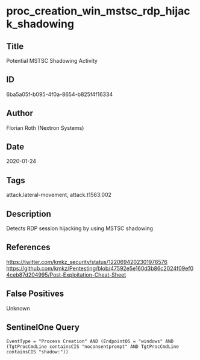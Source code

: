 # proc_creation_win_mstsc_rdp_hijack_shadowing

## Title
Potential MSTSC Shadowing Activity

## ID
6ba5a05f-b095-4f0a-8654-b825f4f16334

## Author
Florian Roth (Nextron Systems)

## Date
2020-01-24

## Tags
attack.lateral-movement, attack.t1563.002

## Description
Detects RDP session hijacking by using MSTSC shadowing

## References
https://twitter.com/kmkz_security/status/1220694202301976576
https://github.com/kmkz/Pentesting/blob/47592e5e160d3b86c2024f09ef04ceb87d204995/Post-Exploitation-Cheat-Sheet

## False Positives
Unknown

## SentinelOne Query
```
EventType = "Process Creation" AND (EndpointOS = "windows" AND (TgtProcCmdLine containsCIS "noconsentprompt" AND TgtProcCmdLine containsCIS "shadow:"))

```